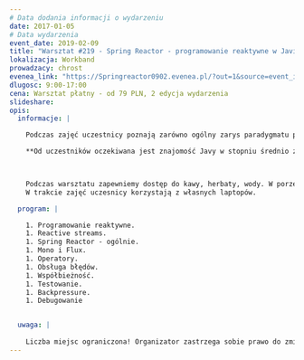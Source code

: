 ```yaml
---
# Data dodania informacji o wydarzeniu
date: 2017-01-05
# Data wydarzenia
event_date: 2019-02-09
title: "Warsztat #219 - Spring Reactor - programowanie reaktywne w Javie"
lokalizacja: Workband
prowadzacy: chrost
evenea_link: "https://Springreactor0902.evenea.pl/?out=1&source=event_iframe"
dlugosc: 9:00-17:00
cena: Warsztat płatny - od 79 PLN, 2 edycja wydarzenia
slideshare:
opis:
  informacje: |

    Podczas zajęć uczestnicy poznają zarówno ogólny zarys paradygmatu programowania reaktywnego, jak też jego realizację w języku Java przy wykorzystaniu platformy Spring Reactor. W trakcie trwania warsztatu uczestnicy zapoznają się z podstawowymi technikami używanymi na tej platformie i poprzez rozwiązywanie przykładów będą mogli wypróbować je w praktyce. Zdobyte umiejętności pozwolą na swobodne korzystanie nie tylko z platformy Spring Reactor, ale także innych środowisk bazujących na wspomnianym paradygmacie programowania reaktywnego - które to środowiska coraz bardziej przecierają sobie drogę we współczesnym stosie technologicznym, zarówno w aplikacjach webowych, jak też i mobilnych.

    **Od uczestników oczekiwana jest znajomość Javy w stopniu średnio zaawansowanym, ze szczególnym naciskiem na elementy wprowadzone w Javie 8 (strumienie i lambdy)**

    

    Podczas warsztatu zapewniemy dostęp do kawy, herbaty, wody. W porze obiadowej zapewniamy pizzę w wersji mięsnej lub wegeteriańskiej.
    W trakcie zajęć uczesnicy korzystają z własnych laptopów.

  program: |

    1. Programowanie reaktywne.   
    1. Reactive streams. 
    1. Spring Reactor - ogólnie.
    1. Mono i Flux.  
    1. Operatory.
    1. Obsługa błędów.
    1. Współbieżność.
    1. Testowanie.
    1. Backpressure.
    1. Debugowanie


  uwaga: |
 
    Liczba miejsc ograniczona! Organizator zastrzega sobie prawo do zmiany lokalizacji wydarzenia oraz jego odwołania w przypadku niezgłoszenia się minimalnej liczby uczestników. 
---
```

